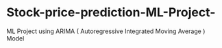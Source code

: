 # Stock-price-prediction-ML-Project-
ML Project using ARIMA ( Autoregressive Integrated Moving Average ) Model 
